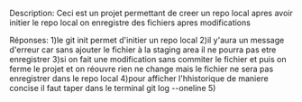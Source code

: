 
Description:
Ceci est un projet permettant de creer un repo local
apres avoir initier le repo local on enregistre des fichiers apres modifications






 










Réponses:
1)le git init permet d'initier un repo local 
2)il y'aura un message d'erreur car sans ajouter le fichier à la staging area il ne pourra pas etre enregistrer
3)si on fait une modification sans commiter le fichier et puis on ferme le projet et on réouvre rien ne change mais le fichier
  ne sera pas enregistrer dans le repo local
4)pour afficher l'hhistorique de maniere concise il faut taper dans le terminal git log --oneline
5)
